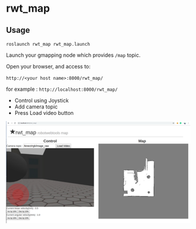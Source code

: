 rwt_map
====================

Usage
-----
```
roslaunch rwt_map rwt_map.launch 
```
Launch your gmapping node which provides `/map` topic.

Open your browser, and access to:

`http://<your host name>:8000/rwt_map/`

for example : `http://localhost:8000/rwt_map/`

- Control using Joystick
- Add camera topic
- Press Load video button

![rwt_map.png](images/rwt_map.png)

